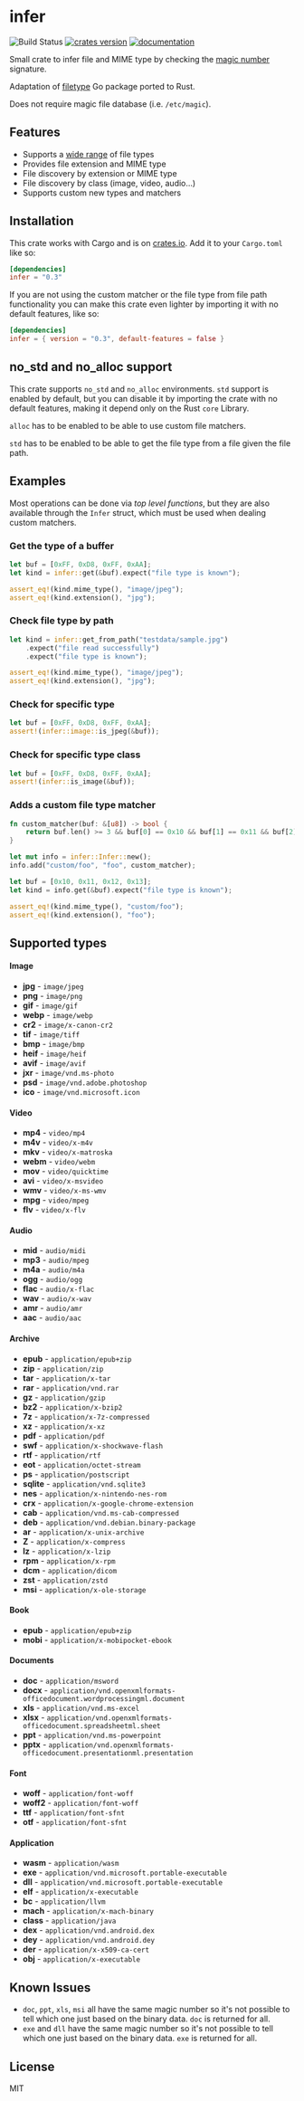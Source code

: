 # infer

![Build Status](https://github.com/bojand/infer/workflows/build/badge.svg)
[![crates version](https://img.shields.io/crates/v/infer.svg)](https://crates.io/crates/infer)
[![documentation](https://docs.rs/infer/badge.svg)](https://docs.rs/infer)

Small crate to infer file and MIME type by checking the
[magic number](https://en.wikipedia.org/wiki/Magic_number_(programming)) signature. 

Adaptation of [filetype](https://github.com/h2non/filetype) Go package ported to Rust. 

Does not require magic file database (i.e. `/etc/magic`). 

## Features

- Supports a [wide range](#supported-types) of file types
- Provides file extension and MIME type
- File discovery by extension or MIME type
- File discovery by class (image, video, audio...)
- Supports custom new types and matchers

## Installation

This crate works with Cargo and is on [crates.io](https://crates.io/crates/infer).
Add it to your `Cargo.toml` like so:

```toml
[dependencies]
infer = "0.3"
```

If you are not using the custom matcher or the file type from file path functionality you
can make this crate even lighter by importing it with no default features, like so:

```toml
[dependencies]
infer = { version = "0.3", default-features = false }
```

## no_std and no_alloc support

This crate supports `no_std` and `no_alloc` environments. `std` support is enabled by default,
but you can disable it by importing the crate with no default features, making it depend
only on the Rust `core` Library.

`alloc` has to be enabled to be able to use custom file matchers.

`std` has to be enabled to be able to get the file type from a file given the file path.

## Examples

Most operations can be done via _top level functions_, but they are also available through the `Infer`
struct, which must be used when dealing custom matchers.

### Get the type of a buffer

```rust
let buf = [0xFF, 0xD8, 0xFF, 0xAA];
let kind = infer::get(&buf).expect("file type is known");

assert_eq!(kind.mime_type(), "image/jpeg");
assert_eq!(kind.extension(), "jpg");
```

### Check file type by path

```rust
let kind = infer::get_from_path("testdata/sample.jpg")
    .expect("file read successfully")
    .expect("file type is known");

assert_eq!(kind.mime_type(), "image/jpeg");
assert_eq!(kind.extension(), "jpg");
```

### Check for specific type

```rust
let buf = [0xFF, 0xD8, 0xFF, 0xAA];
assert!(infer::image::is_jpeg(&buf));
```

### Check for specific type class

```rust
let buf = [0xFF, 0xD8, 0xFF, 0xAA];
assert!(infer::is_image(&buf));
```

### Adds a custom file type matcher
    
```rust
fn custom_matcher(buf: &[u8]) -> bool {
    return buf.len() >= 3 && buf[0] == 0x10 && buf[1] == 0x11 && buf[2] == 0x12;
}

let mut info = infer::Infer::new();
info.add("custom/foo", "foo", custom_matcher);

let buf = [0x10, 0x11, 0x12, 0x13];
let kind = info.get(&buf).expect("file type is known");

assert_eq!(kind.mime_type(), "custom/foo");
assert_eq!(kind.extension(), "foo");
```

## Supported types

#### Image

- **jpg** - `image/jpeg`
- **png** - `image/png`
- **gif** - `image/gif`
- **webp** - `image/webp`
- **cr2** - `image/x-canon-cr2`
- **tif** - `image/tiff`
- **bmp** - `image/bmp`
- **heif** - `image/heif`
- **avif** - `image/avif`
- **jxr** - `image/vnd.ms-photo`
- **psd** - `image/vnd.adobe.photoshop`
- **ico** - `image/vnd.microsoft.icon`

#### Video

- **mp4** - `video/mp4`
- **m4v** - `video/x-m4v`
- **mkv** - `video/x-matroska`
- **webm** - `video/webm`
- **mov** - `video/quicktime`
- **avi** - `video/x-msvideo`
- **wmv** - `video/x-ms-wmv`
- **mpg** - `video/mpeg`
- **flv** - `video/x-flv`

#### Audio

- **mid** - `audio/midi`
- **mp3** - `audio/mpeg`
- **m4a** - `audio/m4a`
- **ogg** - `audio/ogg`
- **flac** - `audio/x-flac`
- **wav** - `audio/x-wav`
- **amr** - `audio/amr`
- **aac** - `audio/aac`

#### Archive

- **epub** - `application/epub+zip`
- **zip** - `application/zip`
- **tar** - `application/x-tar`
- **rar** - `application/vnd.rar`
- **gz** - `application/gzip`
- **bz2** - `application/x-bzip2`
- **7z** - `application/x-7z-compressed`
- **xz** - `application/x-xz`
- **pdf** - `application/pdf`
- **swf** - `application/x-shockwave-flash`
- **rtf** - `application/rtf`
- **eot** - `application/octet-stream`
- **ps** - `application/postscript`
- **sqlite** - `application/vnd.sqlite3`
- **nes** - `application/x-nintendo-nes-rom`
- **crx** - `application/x-google-chrome-extension`
- **cab** - `application/vnd.ms-cab-compressed`
- **deb** - `application/vnd.debian.binary-package`
- **ar** - `application/x-unix-archive`
- **Z** - `application/x-compress`
- **lz** - `application/x-lzip`
- **rpm** - `application/x-rpm`
- **dcm** - `application/dicom`
- **zst** - `application/zstd`
- **msi** - `application/x-ole-storage`

#### Book

- **epub** - `application/epub+zip`
- **mobi** - `application/x-mobipocket-ebook`

#### Documents

- **doc** - `application/msword`
- **docx** - `application/vnd.openxmlformats-officedocument.wordprocessingml.document`
- **xls** - `application/vnd.ms-excel`
- **xlsx** - `application/vnd.openxmlformats-officedocument.spreadsheetml.sheet`
- **ppt** - `application/vnd.ms-powerpoint`
- **pptx** - `application/vnd.openxmlformats-officedocument.presentationml.presentation`

#### Font

- **woff** - `application/font-woff`
- **woff2** - `application/font-woff`
- **ttf** - `application/font-sfnt`
- **otf** - `application/font-sfnt`

#### Application

- **wasm** - `application/wasm`
- **exe** - `application/vnd.microsoft.portable-executable`
- **dll** - `application/vnd.microsoft.portable-executable`
- **elf** - `application/x-executable`
- **bc** - `application/llvm`
- **mach** - `application/x-mach-binary`
- **class** - `application/java`
- **dex** - `application/vnd.android.dex`
- **dey** - `application/vnd.android.dey`
- **der** - `application/x-x509-ca-cert`
- **obj** - `application/x-executable`

## Known Issues

- `doc`, `ppt`, `xls`, `msi` all have the same magic number so it's not possible to tell which one just based on the binary data. `doc` is returned for all.
- `exe` and `dll` have the same magic number so it's not possible to tell which one just based on the binary data. `exe` is returned for all.

## License

MIT
